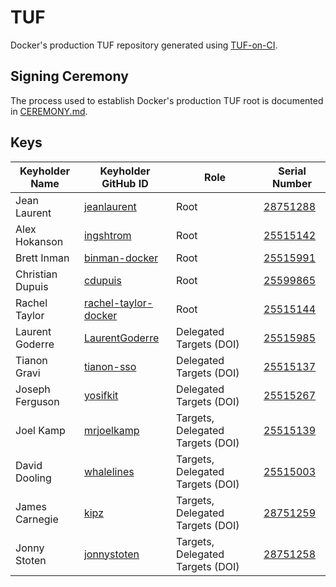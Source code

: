 # TUF

Docker's production TUF repository generated using [TUF-on-CI](https://github.com/theupdateframework/tuf-on-ci).

## Signing Ceremony

The process used to establish Docker's production TUF root is documented in [CEREMONY.md](./ceremony/CEREMONY.md).

## Keys

| Keyholder Name   | Keyholder GitHub ID                                             | Role                             | Serial Number                                    |
| ---------------- | --------------------------------------------------------------- | -------------------------------- | ------------------------------------------------ |
| Jean Laurent     | [jeanlaurent](https://github.com/jeanlaurent)                   | Root                             | [28751288](./ceremony/2024-04-09/keys/28751288/) |
| Alex Hokanson    | [ingshtrom](https://github.com/ingshtrom)                       | Root                             | [25515142](./ceremony/2024-04-09/keys/25515142/) |
| Brett Inman      | [binman-docker](https://github.com/binman-docker)               | Root                             | [25515991](./ceremony/2024-04-09/keys/25515991/) |
| Christian Dupuis | [cdupuis](https://github.com/cdupuis)                           | Root                             | [25599865](./ceremony/2024-04-09/keys/25599865/) |
| Rachel Taylor    | [rachel-taylor-docker](https://github.com/rachel-taylor-docker) | Root                             | [25515144](./ceremony/2024-04-09/keys/25515144/) |
| Laurent Goderre  | [LaurentGoderre](https://github.com/LaurentGoderre)             | Delegated Targets (DOI)          | [25515985](./ceremony/2024-04-09/keys/25515985/) |
| Tianon Gravi     | [tianon-sso](https://github.com/tianon-sso)                     | Delegated Targets (DOI)          | [25515137](./ceremony/2024-04-09/keys/25515137/) |
| Joseph Ferguson  | [yosifkit](https://github.com/yosifkit)                         | Delegated Targets (DOI)          | [25515267](./ceremony/2024-04-09/keys/25515267/) |
| Joel Kamp        | [mrjoelkamp](https://github.com/mrjoelkamp)                     | Targets, Delegated Targets (DOI) | [25515139](./ceremony/2024-04-09/keys/25515139/) |
| David Dooling    | [whalelines](https://github.com/whalelines)                     | Targets, Delegated Targets (DOI) | [25515003](./ceremony/2024-04-09/keys/25515003/) |
| James Carnegie   | [kipz](https://github.com/kipz)                                 | Targets, Delegated Targets (DOI) | [28751259](./ceremony/2024-04-09/keys/28751259/) |
| Jonny Stoten     | [jonnystoten](https://github.com/jonnystoten)                   | Targets, Delegated Targets (DOI) | [28751258](./ceremony/2024-04-09/keys/28751258/) |
